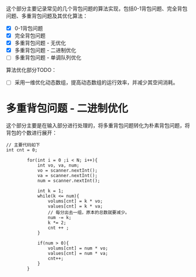 这个部分主要记录常见的几个背包问题的算法实现，包括0-1背包问题、完全背包问题、多重背包问题及其优化算法：
- [x] 0-1背包问题
- [x] 完全背包问题
- [x] 多重背包问题 - 无优化
- [x] 多重背包问题 - 二进制优化 
- [ ] 多重背包问题 - 单调队列优化

算法优化部分TODO：
- [ ] 采用一维优化动态数组，提高动态数组的运行效率，并减少其空间消耗。

# 多重背包问题 - 二进制优化
这个部分主要是在输入部分进行处理的，将多重背包问题转化为朴素背包问题，将背包的个数进行展开：
```
// 主要代码如下
int cnt = 0;

        for(int i = 0 ;i < N; i++){
            int vo, va, num;
            vo = scanner.nextInt();
            va = scanner.nextInt();
            num = scanner.nextInt();

            int k = 1;
            while(k <= num){
                volums[cnt] = k * vo;
                values[cnt] = k * va;
                // 每分出去一组，原本的总数就要减少。
                num -= k;
                k *= 2;
                cnt ++ ;
            }

            if(num > 0){
                volums[cnt] = num * vo;
                values[cnt] = num * va;
                cnt++;
            }
        }
``` 